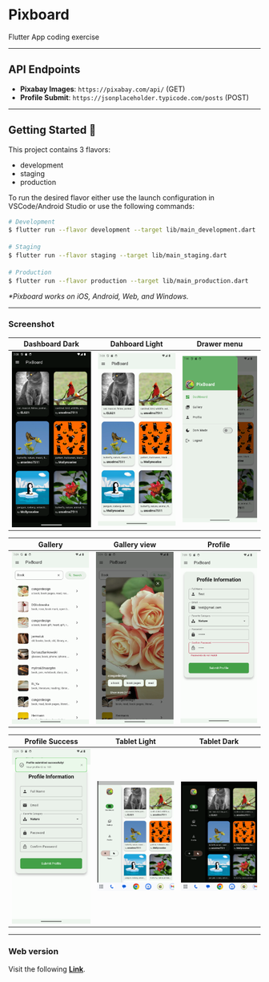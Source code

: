 # Pixboard

Flutter App coding exercise

---
## API Endpoints
- **Pixabay Images**: `https://pixabay.com/api/` (GET)
- **Profile Submit**: `https://jsonplaceholder.typicode.com/posts` (POST)

---
## Getting Started 🚀

This project contains 3 flavors:

- development
- staging
- production

To run the desired flavor either use the launch configuration in VSCode/Android Studio or use the following commands:

```sh
# Development
$ flutter run --flavor development --target lib/main_development.dart

# Staging
$ flutter run --flavor staging --target lib/main_staging.dart

# Production
$ flutter run --flavor production --target lib/main_production.dart
```

_\*Pixboard works on iOS, Android, Web, and Windows._

---

### Screenshot
| Dashboard Dark                               | Dahboard Light                               | Drawer menu                                  |
| -------------------------------------------- | -------------------------------------------- | -------------------------------------------- |
| <img src="./screenshots/1.png" width="200"/> | <img src="./screenshots/2.png" width="200"/> | <img src="./screenshots/3.png" width="200"/> |

| Gallery                                      | Gallery view                                 | Profile                                      |
| -------------------------------------------- | -------------------------------------------- | -------------------------------------------- |
| <img src="./screenshots/4.png" width="200"/> | <img src="./screenshots/5.png" width="200"/> | <img src="./screenshots/6.png" width="200"/> |

| Profile Success                              | Tablet Light                                 | Tablet Dark                                  |
| -------------------------------------------- | -------------------------------------------- | -------------------------------------------- |
| <img src="./screenshots/7.png" width="200"/> | <img src="./screenshots/8.png" width="200"/> | <img src="./screenshots/9.png" width="200"/> |

---

### Web version
Visit the following **[Link](https://albusaidyy.github.io/pixboard/)**.
